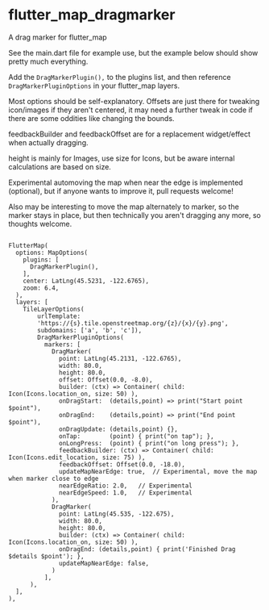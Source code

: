 # flutter_map_dragmarker
A drag marker for flutter_map

See the main.dart file for example use, but the example below should show pretty much everything.

Add the `DragMarkerPlugin(),` to the plugins list, and then reference `DragMarkerPluginOptions` in your flutter_map layers.

Most options should be self-explanatory. Offsets are just there for tweaking icon/images if they aren't centered, it may need a further tweak in code if there are some oddities like changing the bounds.

feedbackBuilder and feedbackOffset are for a replacement widget/effect when actually dragging.

height is mainly for Images, use size for Icons, but be aware internal calculations are based on size.

Experimental automoving the map when near the edge is implemented (optional), but if anyone wants to improve it, pull requests welcome!

Also may be interesting to move the map alternately to marker, so the marker stays in place, but then technically you aren't
dragging any more, so thoughts welcome.


```

FlutterMap(
  options: MapOptions(
    plugins: [
      DragMarkerPlugin(),
    ],
    center: LatLng(45.5231, -122.6765),
    zoom: 6.4,
  ),
  layers: [
    TileLayerOptions(
        urlTemplate:
        'https://{s}.tile.openstreetmap.org/{z}/{x}/{y}.png',
        subdomains: ['a', 'b', 'c']),
        DragMarkerPluginOptions(
          markers: [
            DragMarker(
              point: LatLng(45.2131, -122.6765),
              width: 80.0,
              height: 80.0,
              offset: Offset(0.0, -8.0),
              builder: (ctx) => Container( child: Icon(Icons.location_on, size: 50) ),
              onDragStart:  (details,point) => print("Start point $point"),
              onDragEnd:    (details,point) => print("End point $point"),
              onDragUpdate: (details,point) {},
              onTap:        (point) { print("on tap"); },
              onLongPress:  (point) { print("on long press"); },
              feedbackBuilder: (ctx) => Container( child: Icon(Icons.edit_location, size: 75) ),
              feedbackOffset: Offset(0.0, -18.0),
              updateMapNearEdge: true,	// Experimental, move the map when marker close to edge
              nearEdgeRatio: 2.0,	// Experimental
              nearEdgeSpeed: 1.0,	// Experimental
            ),
            DragMarker(
              point: LatLng(45.535, -122.675),
              width: 80.0,
              height: 80.0,
              builder: (ctx) => Container( child: Icon(Icons.location_on, size: 50) ),
              onDragEnd: (details,point) { print('Finished Drag $details $point'); },
              updateMapNearEdge: false,
            )
          ],
      ),
  ],
),

```
